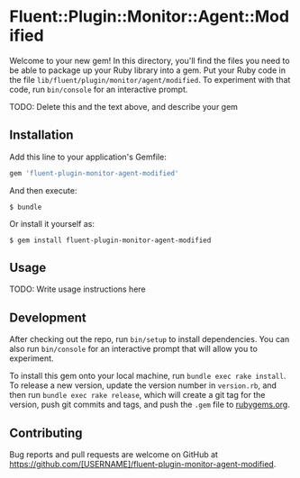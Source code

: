 # Fluent::Plugin::Monitor::Agent::Modified

Welcome to your new gem! In this directory, you'll find the files you need to be able to package up your Ruby library into a gem. Put your Ruby code in the file `lib/fluent/plugin/monitor/agent/modified`. To experiment with that code, run `bin/console` for an interactive prompt.

TODO: Delete this and the text above, and describe your gem

## Installation

Add this line to your application's Gemfile:

```ruby
gem 'fluent-plugin-monitor-agent-modified'
```

And then execute:

    $ bundle

Or install it yourself as:

    $ gem install fluent-plugin-monitor-agent-modified

## Usage

TODO: Write usage instructions here

## Development

After checking out the repo, run `bin/setup` to install dependencies. You can also run `bin/console` for an interactive prompt that will allow you to experiment.

To install this gem onto your local machine, run `bundle exec rake install`. To release a new version, update the version number in `version.rb`, and then run `bundle exec rake release`, which will create a git tag for the version, push git commits and tags, and push the `.gem` file to [rubygems.org](https://rubygems.org).

## Contributing

Bug reports and pull requests are welcome on GitHub at https://github.com/[USERNAME]/fluent-plugin-monitor-agent-modified.

